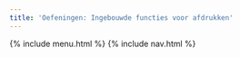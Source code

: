 ```yaml
---
title: 'Oefeningen: Ingebouwde functies voor afdrukken'
---
```


{% include menu.html %}
{% include nav.html %}
